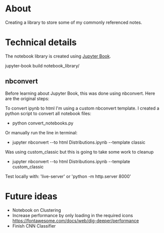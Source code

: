 # About
Creating a library to store some of my commonly referenced notes.

# Technical details
The notebook library is created using [Jupyter Book](https://jupyterbook.org/en/stable/intro.html).

jupyter-book build notebook_library/

## nbconvert 
Before learning about Jupyter Book, this was done using nbconvert. Here are the original steps:

To convert ipynb to html I'm using a custom nbconvert template. I created a python script to convert all notebook files:
* python convert_notebooks.py

Or manually run the line in terminal:
* jupyter nbconvert --to html Distributions.ipynb --template classic

Was using custom_classic but this is going to take some work to cleanup
* jupyter nbconvert --to html Distributions.ipynb --template custom_classic

Test locally with: 'live-server' or 'python -m http.server 8000'

# Future ideas
* Notebook on Clustering
* Increase performance by only loading in the required icons https://fontawesome.com/docs/web/dig-deeper/performance
* Finish CNN Classifier
